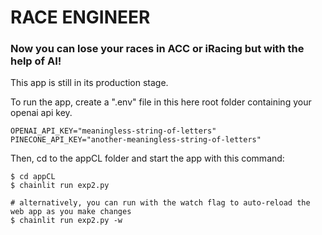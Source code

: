 # RACE ENGINEER
### Now you can lose your races in ACC or iRacing but with the help of AI!

This app is still in its production stage.

To run the app, create a ".env" file in this here root folder containing your openai api key.
```
OPENAI_API_KEY="meaningless-string-of-letters"
PINECONE_API_KEY="another-meaningless-string-of-letters"
```

Then, cd to the appCL folder and start the app with this command:
```
$ cd appCL
$ chainlit run exp2.py

# alternatively, you can run with the watch flag to auto-reload the web app as you make changes
$ chainlit run exp2.py -w
```